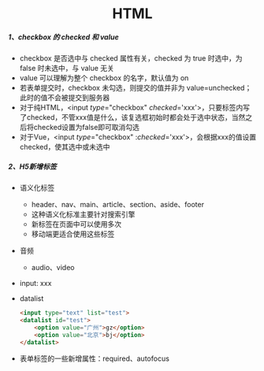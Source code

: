 <h1 style="text-align:center;">HTML</h1>

##### 1、checkbox 的 checked 和 value

- checkbox 是否选中与 checked 属性有关，checked 为 true 时选中，为 false 时未选中，与 value 无关
- value 可以理解为整个 checkbox 的名字，默认值为 on
- 若表单提交时，checkbox 未勾选，则提交的值并非为 value=unchecked；此时的值不会被提交到服务器
- 对于纯HTML，<input *type*="checkbox" *checked*='xxx'>，只要标签内写了checked，不管xxx值是什么，该复选框初始时都会处于选中状态，当然之后将checked设置为false即可取消勾选
- 对于Vue，<input *type*="checkbox"  :*checked*='xxx'>，会根据xxx的值设置checked，使其选中或未选中

##### 2、H5新增标签

- 语义化标签
  - header、nav、main、article、section、aside、footer
  - 这种语义化标准主要针对搜索引擎
  - 新标签在页面中可以使用多次
  - 移动端更适合使用这些标签

- 音频

  - audio、video

- input: xxx

- datalist

  ```html
  <input type="text" list="test">
  <datalist id="test">
      <option value="广州">gz</option>
      <option value="北京">bj</option>
  </datalist>
  ```

- 表单标签的一些新增属性：required、autofocus